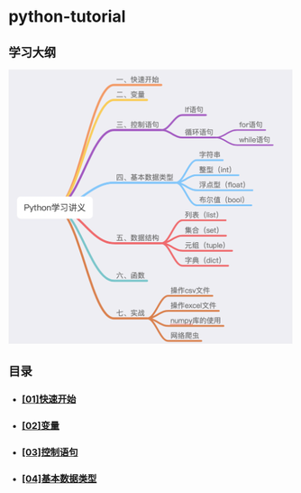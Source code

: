 # python-tutorial


## 学习大纲
![](pic/mind.png)

## 目录

- ### [[01]快速开始](01-start/start.md)
- ### [[02]变量](02-variable/variable.md)
- ### [[03]控制语句](03-conditional/if-condition.md)
- ### [[04]基本数据类型](04-type/type.md)